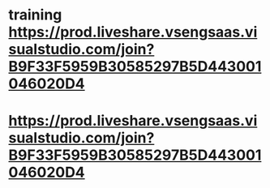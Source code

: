 # training https://prod.liveshare.vsengsaas.visualstudio.com/join?B9F33F5959B30585297B5D443001046020D4

# https://prod.liveshare.vsengsaas.visualstudio.com/join?B9F33F5959B30585297B5D443001046020D4
